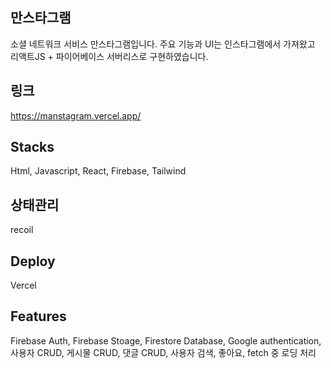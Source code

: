 ## 만스타그램
소셜 네트워크 서비스 만스타그램입니다.
주요 기능과 UI는 인스타그램에서 가져왔고 리액트JS + 파이어베이스 서버리스로 구현하였습니다.

## 링크
https://manstagram.vercel.app/

## Stacks
Html, Javascript, React, Firebase, Tailwind

## 상태관리
recoil

## Deploy
Vercel

## Features
Firebase Auth, Firebase Stoage, Firestore Database, Google authentication,
사용자 CRUD, 게시물 CRUD, 댓글 CRUD, 사용자 검색, 좋아요, fetch 중 로딩 처리
